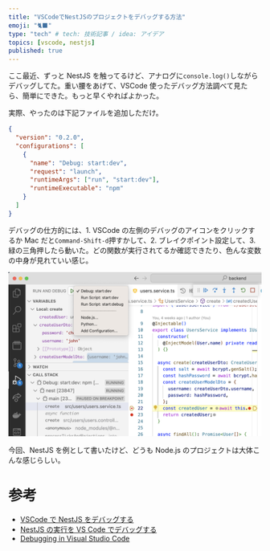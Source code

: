 ```yaml
---
title: "VSCodeでNestJSのプロジェクトをデバッグする方法"
emoji: "🐈‍⬛"
type: "tech" # tech: 技術記事 / idea: アイデア
topics: [vscode, nestjs]
published: true
---
```


ここ最近、ずっと NestJS を触ってるけど、アナログに`console.log()`しながらデバッグしてた。重い腰をあげて、VSCode 使ったデバッグ方法調べて見たら、簡単にできた。もっと早くやればよかった。

実際、やったのは下記ファイルを追加しただけ。

```json:.vscode/launch.json
{
  "version": "0.2.0",
  "configurations": [
    {
      "name": "Debug: start:dev",
      "request": "launch",
      "runtimeArgs": ["run", "start:dev"],
      "runtimeExecutable": "npm"
    }
  ]
}
```

デバッグの仕方的には、1. VSCode の左側のデバッグのアイコンをクリックするか Mac だと`Command-Shift-d`押すかして、2. ブレイクポイント設定して、3. 緑の三角押したら動いた。どの関数が実行されてるか確認できたり、色んな変数の中身が見れていい感じ。

![](/images/2022-12-26-09-26-30.png)

今回、NestJS を例として書いたけど、どうも Node.js のプロジェクトは大体こんな感じらしい。

# 参考

- [VSCode で NestJS をデバッグする](https://zenn.dev/75asa/articles/how2debug-nestjs-on-vsc)
- [NestJS の実行を VS Code でデバッグする](https://zenn.dev/yimajo/articles/655d96f448d741)
- [Debugging in Visual Studio Code](https://code.visualstudio.com/docs/editor/debugging)
